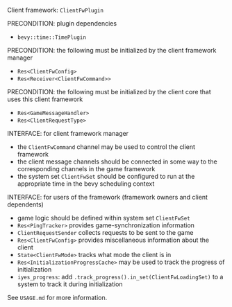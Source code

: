Client framework: `ClientFwPlugin`

PRECONDITION: plugin dependencies
- `bevy::time::TimePlugin`

PRECONDITION: the following must be initialized by the client framework manager
- `Res<ClientFwConfig>`
- `Res<Receiver<ClientFwCommand>>`

PRECONDITION: the following must be initialized by the client core that uses this client framework
- `Res<GameMessageHandler>`
- `Res<ClientRequestType>`

INTERFACE: for client framework manager
- the `ClientFwCommand` channel may be used to control the client framework
- the client message channels should be connected in some way to the corresponding channels in the game framework
- the system set `ClientFwSet` should be configured to run at the appropriate time in the bevy scheduling context

INTERFACE: for users of the framework (framework owners and client dependents)
- game logic should be defined within system set `ClientFwSet`
- `Res<PingTracker>` provides game-synchronization information
- `ClientRequestSender` collects requests to be sent to the game
- `Res<ClientFwConfig>` provides miscellaneous information about the client
- `State<ClientFwMode>` tracks what mode the client is in
- `Res<InitializationProgressCache>` may be used to track the progress of initialization
- `iyes_progress`: add `.track_progress().in_set(ClientFwLoadingSet)` to a system to track it during initialization

See `USAGE.md` for more information.
